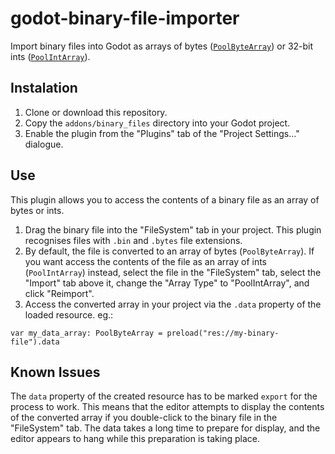 # godot-binary-file-importer

Import binary files into Godot as arrays of bytes ([`PoolByteArray`](https://docs.godotengine.org/en/stable/classes/class_poolbytearray.html)) or 32-bit ints ([`PoolIntArray`](https://docs.godotengine.org/en/stable/classes/class_poolintarray.html)).

## Instalation

1. Clone or download this repository.
2. Copy the `addons/binary_files` directory into your Godot project.
3. Enable the plugin from the "Plugins" tab of the "Project Settings…" dialogue.

## Use

This plugin allows you to access the contents of a binary file as an array of bytes or ints.

1. Drag the binary file into the "FileSystem" tab in your project. This plugin recognises files with `.bin` and `.bytes` file extensions.
2. By default, the file is converted to an array of bytes (`PoolByteArray`). If you want access the contents of the file as an array of ints (`PoolIntArray`) instead, select the file in the "FileSystem" tab, select the "Import" tab above it, change the "Array Type" to "PoolIntArray", and click "Reimport".
3. Access the converted array in your project via the `.data` property of the loaded resource. eg.:

```
var my_data_array: PoolByteArray = preload("res://my-binary-file").data
```

## Known Issues

The `data` property of the created resource has to be marked `export` for the process to work. This means that the editor attempts to display the contents of the converted array if you double-click to the binary file in the "FileSystem" tab. The data takes a long time to prepare for display, and the editor appears to hang while this preparation is taking place.
